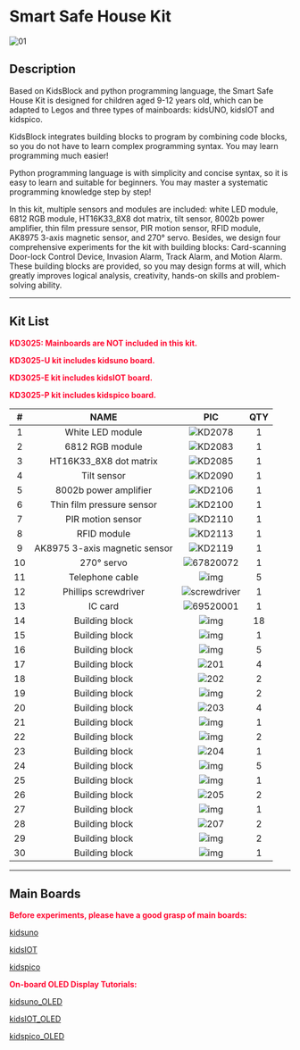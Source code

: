 # Smart Safe House Kit

![01](media/01.jpg)

## Description

Based on KidsBlock and python programming language, the Smart Safe House Kit is designed for children aged 9-12 years old, which can be adapted to Legos and three types of mainboards: kidsUNO, kidsIOT and kidspico.

KidsBlock integrates building blocks to program by combining code blocks, so you do not have to learn complex programming syntax. You may learn programming much easier!

Python programming language is with simplicity and concise syntax, so it is easy to learn and suitable for beginners. You may master a systematic programming knowledge step by step!

In this kit, multiple sensors and modules are included: white LED module, 6812 RGB module, HT16K33_8X8 dot matrix, tilt sensor, 8002b power amplifier, thin film pressure sensor, PIR motion sensor, RFID module, AK8975 3-axis magnetic sensor, and 270° servo. Besides, we design four comprehensive experiments for the kit with building blocks: Card-scanning Door-lock Control Device, Invasion Alarm, Track Alarm, and Motion Alarm. These building blocks are provided, so you may design forms at will, which greatly improves logical analysis, creativity, hands-on skills and problem-solving ability.

---

## Kit List

<span style="color: rgb(2550, 10, 50);">**KD3025: Mainboards are NOT included in this kit.**</span>

<span style="color: rgb(2550, 10, 50);">**KD3025-U kit includes kidsuno board.**</span>

<span style="color: rgb(2550, 10, 50);">**KD3025-E kit includes kidsIOT board.**</span>

<span style="color: rgb(2550, 10, 50);">**KD3025-P kit includes kidspico board.**</span>

|  #   |             NAME              |                  PIC                  | QTY  |
| :--: | :---------------------------: | :-----------------------------------: | :--: |
|  1   |       White LED module        |      ![KD2078](media/KD2078.png)      |  1   |
|  2   |        6812 RGB module        |      ![KD2083](media/KD2083.png)      |  1   |
|  3   |    HT16K33_8X8 dot matrix     |      ![KD2085](media/KD2085.png)      |  1   |
|  4   |          Tilt sensor          |      ![KD2090](media/KD2090.png)      |  1   |
|  5   |     8002b power amplifier     |      ![KD2106](media/KD2106.png)      |  1   |
|  6   |   Thin film pressure sensor   |      ![KD2100](media/KD2100.png)      |  1   |
|  7   |       PIR motion sensor       |      ![KD2110](media/KD2110.png)      |  1   |
|  8   |          RFID module          |      ![KD2113](media/KD2113.png)      |  1   |
|  9   | AK8975 3-axis magnetic sensor |      ![KD2119](media/KD2119.png)      |  1   |
|  10  |          270° servo           |    ![67820072](media/67820072.png)    |  1   |
|  11  |        Telephone cable        |        ![img](media/wps44.jpg)        |  5   |
|  12  |     Phillips screwdriver      | ![screwdriver](media/screwdriver.png) |  1   |
|  13  |            IC card            |    ![69520001](media/69520001.png)    |  1   |
|  14  |        Building block         |       ![img](media/wps170.jpg)        |  18  |
|  15  |        Building block         |       ![img](media/wps171.jpg)        |  1   |
|  16  |        Building block         |       ![img](media/wps172.jpg)        |  5   |
|  17  |        Building block         |         ![201](media/201.jpg)         |  4   |
|  18  |        Building block         |         ![202](media/202.jpg)         |  2   |
|  19  |        Building block         |       ![img](media/wps180.jpg)        |  2   |
|  20  |        Building block         |         ![203](media/203.jpg)         |  4   |
|  21  |        Building block         |       ![img](media/wps182.jpg)        |  1   |
|  22  |        Building block         |       ![img](media/wps183.jpg)        |  2   |
|  23  |        Building block         |         ![204](media/204.jpg)         |  1   |
|  24  |        Building block         |       ![img](media/wps185.jpg)        |  5   |
|  25  |        Building block         |       ![img](media/wps186.jpg)        |  1   |
|  26  |        Building block         |         ![205](media/205.jpg)         |  2   |
|  27  |        Building block         |         ![img](media/206.jpg)         |  1   |
|  28  |        Building block         |         ![207](media/207.jpg)         |  2   |
|  29  |        Building block         |       ![img](media/wps192.jpg)        |  2   |
|  30  |        Building block         |       ![img](media/wps198.jpg)        |  1   |

---

## Main Boards

<span style="color: rgb(2550, 10, 50);">**Before experiments, please have a good grasp of main boards:**</span>

[kidsuno](https://wiki.kidsbits.cc/projects/KD2075/en/latest/)

[kidsIOT](https://wiki.kidsbits.cc/projects/KD2076/en/latest/)

[kidspico]( https://wiki.kidsbits.cc/projects/KD2077/en/latest/)

<span style="color: rgb(2550, 10, 50);">**On-board OLED Display Tutorials:**</span>

[kidsuno_OLED](https://wiki.kidsbits.cc/projects/KD2075/en/latest/docs/kidsUno.html#oled-display)

[kidsIOT_OLED](https://wiki.kidsbits.cc/projects/KD2076/en/latest/docs/kidsIOT.html#id1)

[kidspico_OLED]( https://wiki.kidsbits.cc/projects/KD2077/en/latest/docs/KidsPico.html#id2)
